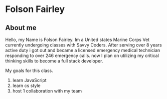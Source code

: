 # Folson Fairley

## About me 
 
Hello, my Name is Folson Fairley. Im a United states Marine Corps Vet currently undergoing classes with Savvy Coders. After serving over 8 years active duty i got out and became a licensed emergency medical technician responding to over 246 emergency calls. now I plan on utilizing my critical thinking skills to become a full stack developer. 

My goals for this class.

1. learn JavaScript
2. learn cs style
3. host 1 collaboration with my team

